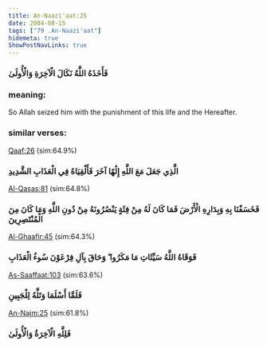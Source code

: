 ```yaml
---
title: An-Naazi'aat:25
date: 2004-08-15
tags: ["79 .An-Naazi'aat"]
hidemeta: true 
ShowPostNavLinks: true 
---
```

### فَأَخَذَهُ اللَّهُ نَكَالَ الْآخِرَةِ وَالْأُولَىٰ
### meaning: 
So Allah seized him with the punishment of this life and the Hereafter.
### similar verses: 

[Qaaf:26](/50/26) (sim:64.9%)

### الَّذِي جَعَلَ مَعَ اللَّهِ إِلَٰهًا آخَرَ فَأَلْقِيَاهُ فِي الْعَذَابِ الشَّدِيدِ

[Al-Qasas:81](/28/81) (sim:64.8%)

### فَخَسَفْنَا بِهِ وَبِدَارِهِ الْأَرْضَ فَمَا كَانَ لَهُ مِنْ فِئَةٍ يَنْصُرُونَهُ مِنْ دُونِ اللَّهِ وَمَا كَانَ مِنَ الْمُنْتَصِرِينَ

[Al-Ghaafir:45](/40/45) (sim:64.3%)

### فَوَقَاهُ اللَّهُ سَيِّئَاتِ مَا مَكَرُوا ۖ وَحَاقَ بِآلِ فِرْعَوْنَ سُوءُ الْعَذَابِ

[As-Saaffaat:103](/37/103) (sim:63.6%)

### فَلَمَّا أَسْلَمَا وَتَلَّهُ لِلْجَبِينِ

[An-Najm:25](/53/25) (sim:61.8%)

### فَلِلَّهِ الْآخِرَةُ وَالْأُولَىٰ
